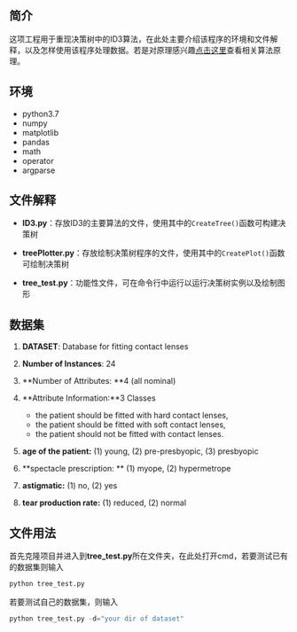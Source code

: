 ## 简介

这项工程用于重现决策树中的ID3算法，在此处主要介绍该程序的环境和文件解释，以及怎样使用该程序处理数据。若是对原理感兴趣[点击这里]( https://blog.csdn.net/qq_39736559/article/details/103009243 )查看相关算法原理。

## 环境

- python3.7
- numpy
- matplotlib
- pandas
- math
- operator
- argparse

## 文件解释

- **ID3.py**：存放ID3的主要算法的文件，使用其中的`CreateTree()`函数可构建决策树

- **treePlotter.py**：存放绘制决策树程序的文件，使用其中的`CreatePlot()`函数可绘制决策树

- **tree_test.py**：功能性文件，可在命令行中运行以运行决策树实例以及绘制图形

## 数据集

1. **DATASET**: Database for fitting contact lenses
2. **Number of Instances**: 24
3. **Number of Attributes: **4 (all nominal)
4. **Attribute Information:**3 Classes
   -  the patient should be fitted with hard contact lenses,
   -  the patient should be fitted with soft contact lenses,
   -  the patient should not be fitted with contact lenses.

1. **age of the patient:** (1) young, (2) pre-presbyopic, (3) presbyopic
2. **spectacle prescription: ** (1) myope, (2) hypermetrope
3. **astigmatic:**   (1) no, (2) yes
4. **tear production rate:**  (1) reduced, (2) normal

## 文件用法
首先克隆项目并进入到**tree_test.py**所在文件夹，在此处打开cmd，若要测试已有的数据集则输入
```python
python tree_test.py
```

若要测试自己的数据集，则输入

```python
python tree_test.py -d="your dir of dataset"
```

